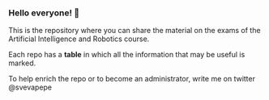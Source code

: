 ### Hello everyone! 👋 

This is the repository where you can share the material on the exams of the Artificial Intelligence and Robotics course.

Each repo has a **table** in which all the information that may be useful is marked.

To help enrich the repo or to become an administrator, write me on twitter @svevapepe 

<!--
**universitymarr/universitymarr** is a ✨ _special_ ✨ repository because its `README.md` (this file) appears on your GitHub profile.

Here are some ideas to get you started:

- 🔭 I’m currently working on ...
- 🌱 I’m currently learning ...
- 👯 I’m looking to collaborate on ...
- 🤔 I’m looking for help with ...
- 💬 Ask me about ...
- 📫 How to reach me: ...
- 😄 Pronouns: ...
- ⚡ Fun fact: ...
-->
